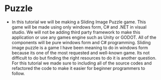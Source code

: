 # Puzzle

- In this tutorial we will be making a Sliding Image  Puzzle game. This game will be made using only  windows form, C# and .NET in visual studio. We will not be adding third party framework to make this application or use any games engine such as Unity or GODOT. All of the components will be pure windows form and C# programming. Sliding image puzzle is a game I have been meaning to do in windows form because its one of the most requested and well-known game. Its not difficult to do but finding the right resources to do it is another question. For this tutorial we made sure to including all of the source codes and refactored the code to make it easier for beginner programmers to follow.
